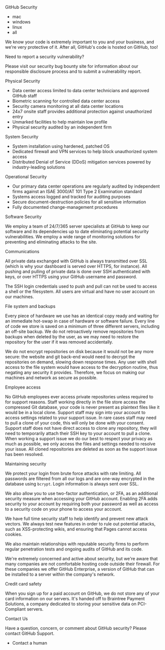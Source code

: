 GitHub Security

*   mac
*   windows
*   linux
*   all

We know your code is extremely important to you and your business, and we're very protective of it. After all, GitHub's code is hosted on GitHub, too!

Need to report a security vulnerability?

Please visit our security bug bounty site for information about our responsible disclosure process and to submit a vulnerability report.

Physical Security

*   Data center access limited to data center technicians and approved GitHub staff
*   Biometric scanning for controlled data center access
*   Security camera monitoring at all data center locations
*   24x7 onsite staff provides additional protection against unauthorized entry
*   Unmarked facilities to help maintain low profile
*   Physical security audited by an independent firm

System Security

*   System installation using hardened, patched OS
*   Dedicated firewall and VPN services to help block unauthorized system access
*   Distributed Denial of Service (DDoS) mitigation services powered by industry-leading solutions

Operational Security

*   Our primary data center operations are regularly audited by independent firms against an ISAE 3000/AT 101 Type 2 Examination standard
*   Systems access logged and tracked for auditing purposes
*   Secure document-destruction policies for all sensitive information
*   Fully documented change-management procedures

Software Security

We employ a team of 24/7/365 server specialists at GitHub to keep our software and its dependencies up to date eliminating potential security vulnerabilities. We employ a wide range of monitoring solutions for preventing and eliminating attacks to the site.

Communications

All private data exchanged with GitHub is always transmitted over SSL (which is why your dashboard is served over HTTPS, for instance). All pushing and pulling of private data is done over SSH authenticated with keys, or over HTTPS using your GitHub username and password.

The SSH login credentials used to push and pull can not be used to access a shell or the filesystem. All users are virtual and have no user account on our machines.

File system and backups

Every piece of hardware we use has an identical copy ready and waiting for an immediate hot-swap in case of hardware or software failure. Every line of code we store is saved on a minimum of three different servers, including an off-site backup. We do not retroactively remove repositories from backups when deleted by the user, as we may need to restore the repository for the user if it was removed accidentally.

We do not encrypt repositories on disk because it would not be any more secure: the website and git back-end would need to decrypt the repositories on demand, slowing down response times. Any user with shell access to the file system would have access to the decryption routine, thus negating any security it provides. Therefore, we focus on making our machines and network as secure as possible.

Employee access

No GitHub employees ever access private repositories unless required to for support reasons. Staff working directly in the file store access the compressed Git database, your code is never present as plaintext files like it would be in a local clone. Support staff may sign into your account to access settings related to your support issue. In rare cases staff may need to pull a clone of your code, this will only be done with your consent. Support staff does not have direct access to clone any repository, they will need to temporarily attach their SSH key to your account to pull a clone. When working a support issue we do our best to respect your privacy as much as possible, we only access the files and settings needed to resolve your issue. All cloned repositories are deleted as soon as the support issue has been resolved.

Maintaining security

We protect your login from brute force attacks with rate limiting. All passwords are filtered from all our logs and are one-way encrypted in the database using `bcrypt`. Login information is always sent over SSL.

We also allow you to use two-factor authentication, or 2FA, as an additional security measure when accessing your GitHub account. Enabling 2FA adds security to your account by requiring both your password as well as access to a security code on your phone to access your account.

We have full time security staff to help identify and prevent new attack vectors. We always test new features in order to rule out potential attacks, such as XSS-protecting wikis, and ensuring that Pages cannot access cookies.

We also maintain relationships with reputable security firms to perform regular penetration tests and ongoing audits of GitHub and its code.

We're extremely concerned and active about security, but we're aware that many companies are not comfortable hosting code outside their firewall. For these companies we offer GitHub Enterprise, a version of GitHub that can be installed to a server within the company's network.

Credit card safety

When you sign up for a paid account on GitHub, we do not store any of your card information on our servers. It's handed off to Braintree Payment Solutions, a company dedicated to storing your sensitive data on PCI-Compliant servers.

Contact Us

Have a question, concern, or comment about GitHub security? Please contact GitHub Support.

*   Contact a human